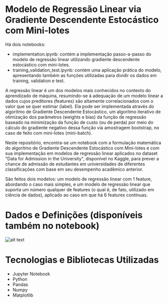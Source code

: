 # Modelo de Regressão Linear via Gradiente Descendente Estocástico com Mini-lotes

Há dois notebooks:

- implementation.ipynb: contém a implementação passo-a-passo do modelo de regressão linear utilizando gradiente descendente estocástico com mini-lotes.
- training_validation_test.ipynb: contém uma aplicação prática do modelo, apresentando também as funções utilizadas para dividir os dados em training, validation e test.
 
A regressão linear é um dos modelos mais conhecidos no contexto do aprendizado de máquina, resumindo-se à adequação de um modelo linear a dados cujos preditores (features) são altamente correlacionados com o valor que se quer estimar (label). Ela pode ser implementada através do algoritmo de Gradiente Descendente Estocástico, um algoritmo iterativo de otimização dos parâmetros (weights e bias) da função de regressão baseado na minimização da função de custo (ou de perda) por meio do cálculo do gradiente negativo dessa função via amostragem bootstrap, no caso de feito com mini-lotes (mini-batch). 

Neste repositório, encontra-se um notebook com a formulação matemática do algoritmo de Gradiente Descendente Estocástico com Mini-lotes e com sua implementação em modelos de regressão linear aplicados no dataset "Data for Admission in the University", disponível no Kaggle, para prever a chance de admissão de estudantes em universidades de diferentes classificações com base em seu desempenho acadêmico anterior.

São feitos dois modelos: um modelo de regressão linear com 1 feature, abordando o caso mais simples, e um modelo de regressão linear que suporta um número qualquer de features (o qual é, de fato, utilizado em ciência de dados), aplicado ao caso em que há 6 features contínuas.

# Dados e Definições (disponíveis também no notebook)

![alt text](https://github.com/Samirnunes/gradient_descent_implementation/blob/main/Imagens/dados_e_definicoes.PNG)

# Tecnologias e Bibliotecas Utilizadas

- Jupyter Notebook
- Python
- Pandas
- Numpy
- Matplotlib
